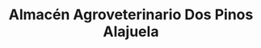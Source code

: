 ---
title: "Almacén Agroveterinario Dos Pinos Alajuela"
url: /alajuela/almacen-agroveterinario-dos-pinos-alajuela/
shop: Landwirtschaftlich
---